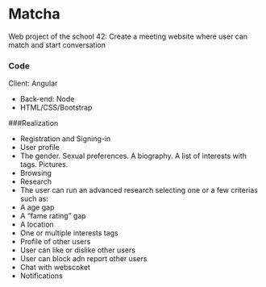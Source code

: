 # Matcha
Web project of the school 42: Create a meeting website where user can match and start conversation

### Code

Client: Angular
*  Back-end: Node
*  HTML/CSS/Bootstrap

###Realization

*  Registration and Signing-in
*  User profile
*  The gender. Sexual preferences. A biography. A list of interests with tags. Pictures.
*  Browsing
*  Research
*  The user can run an advanced research selecting one or a few criterias such as:
*  A age gap
*  A “fame rating” gap
*  A location
*  One or multiple interests tags
*  Profile of other users
*  User can like or dislike other users
*  User can block adn report other users
*  Chat with webscoket
*  Notifications